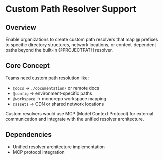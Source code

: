 # Custom Path Resolver Support

## Overview

Enable organizations to create custom path resolvers that map @ prefixes to specific directory structures, network locations, or context-dependent paths beyond the built-in @PROJECTPATH resolver.

## Core Concept

Teams need custom path resolution like:
- `@docs` → `./documentation/` or remote docs
- `@config` → environment-specific paths  
- `@workspace` → monorepo workspace mapping
- `@assets` → CDN or shared network locations

Custom resolvers would use MCP (Model Context Protocol) for external communication and integrate with the unified resolver architecture.

## Dependencies

- Unified resolver architecture implementation
- MCP protocol integration